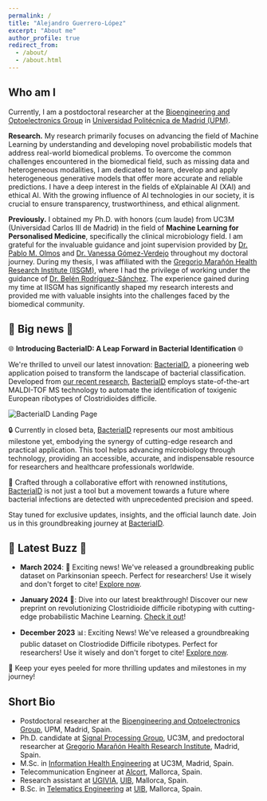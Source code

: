 ```yaml
---
permalink: /
title: "Alejandro Guerrero-López"
excerpt: "About me"
author_profile: true
redirect_from: 
  - /about/
  - /about.html
---
```

Who am I
------
Currently, I am a postdoctoral researcher at the [Bioengineering and Optoelectronics Group](http://www.byo.upm.es/BYO) in [Universidad Politécnica de Madrid (UPM)](https://www.upm.es). 

**Research.**  My research primarily focuses on advancing the field of Machine Learning by understanding and developing novel probabilistic models that address real-world biomedical problems. To overcome the common challenges encountered in the biomedical field, such as missing data and heterogeneous modalities, I am dedicated to learn, develop and apply heterogeneous generative models that offer more accurate and reliable predictions. I have a deep interest in the fields of eXplainable AI (XAI) and ethical AI. With the growing influence of AI technologies in our society, it is crucial to ensure transparency, trustworthiness, and ethical alignment.

**Previously.**   I obtained my Ph.D. with honors (cum laude) from UC3M (Universidad Carlos III de Madrid) in the field of __Machine Learning for Personalised Medicine__, specifically the clinical microbiology field. I am grateful for the invaluable guidance and joint supervision provided by [Dr. Pablo M. Olmos](http://www.tsc.uc3m.es/~olmos/) and [Dr. Vanessa Gómez-Verdejo](https://vanessa.webs.tsc.uc3m.es) throughout my doctoral journey. During my thesis, I was affiliated with the [Gregorio Marañón Health Research Institute (IISGM)](https://www.iisgm.com), where I had the privilege of working under the guidance of [Dr. Belén Rodríguez-Sánchez](https://scholar.google.es/citations?user=W9sZbBoAAAAJ&hl=es). The experience gained during my time at IISGM has significantly shaped my research interests and provided me with valuable insights into the challenges faced by the biomedical community.

🌟 **Big news** 🌟
------

🌐 **Introducing BacteriaID: A Leap Forward in Bacterial Identification** 🌐

We're thrilled to unveil our latest innovation: [BacteriaID](https://bacteria.id), a pioneering web application poised to transform the landscape of bacterial classification. Developed from [our recent research](biorxiv.org/content/10.1101/2024.01.24.576988v1), [BacteriaID](https://bacteria.id) employs state-of-the-art MALDI-TOF MS technology to automate the identification of toxigenic European ribotypes of Clostridioides difficile.

![BacteriaID Landing Page](https://bacteria.id/featured.png)

🔒 Currently in closed beta, [BacteriaID](https://bacteria.id) represents our most ambitious milestone yet, embodying the synergy of cutting-edge research and practical application. This tool helps advancing microbiology through technology, providing an accessible, accurate, and indispensable resource for researchers and healthcare professionals worldwide.

👥 Crafted through a collaborative effort with renowned institutions, [BacteriaID](https://bacteria.id) is not just a tool but a movement towards a future where bacterial infections are detected with unprecedented precision and speed.

Stay tuned for exclusive updates, insights, and the official launch date. Join us in this groundbreaking journey at [BacteriaID](https://bacteria.id).

🌟 **Latest Buzz** 🌟
------

- **March 2024**: 📢 Exciting news! We've released a groundbreaking public dataset on Parkinsonian speech. Perfect for researchers! Use it wisely and don't forget to cite! [Explore now](https://zenodo.org/records/10777657).

- **January 2024** 🚀: Dive into our latest breakthrough! Discover our new preprint on revolutionizing Clostridioide difficile ribotyping with cutting-edge probabilistic Machine Learning. [Check it out](biorxiv.org/content/10.1101/2024.01.24.576988v1)!

- **December 2023** 📊: Exciting News! We've released a groundbreaking public dataset on Clostriodide Difficile ribotypes. Perfect for researchers! Use it wisely and don't forget to cite! [Explore now](https://zenodo.org/records/10370872).

👀 Keep your eyes peeled for more thrilling updates and milestones in my journey!


Short Bio
------
* Postdoctoral researcher at the [Bioengineering and Optoelectronics Group](http://www.byo.upm.es/BYO), UPM, Madrid, Spain.
* Ph.D. candidate at [Signal Processing Group](http://gts.tsc.uc3m.es), UC3M, and predoctoral researcher at [Gregorio Marañón Health Research Institute](https://www.iisgm.com), Madrid, Spain.
* M.Sc. in [Information Health Engineering](https://www.uc3m.es/master/information-health-engineering) at UC3M, Madrid, Spain.
* Telecommunication Engineer at [Alcort](https://alcort.net), Mallorca, Spain.
* Research assistant at [UGIVIA](http://ugivia.uib.es), [UIB](https://www.uib.cat), Mallorca, Spain.
* B.Sc. in [Telematics Engineering](https://www.uib.eu/Learn/estudis-de-grau/grau/telematica/GTT2-P/) at [UIB](https://www.uib.cat), Mallorca, Spain.

